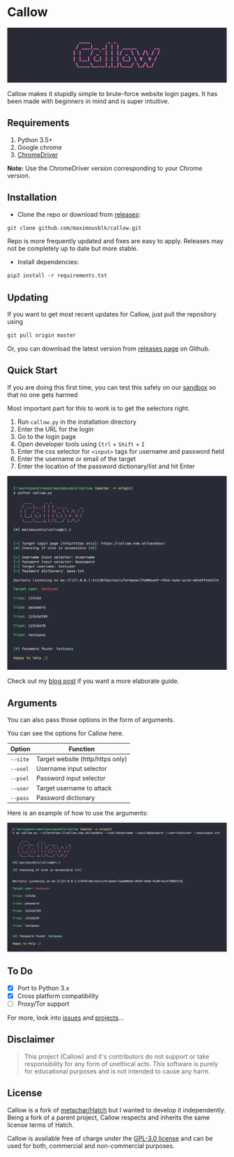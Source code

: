 # Callow

[![Callow](logo.svg "Callow")](https://callow.now.sh/)

Callow makes it stupidly simple to brute-force website login pages. It has been made with beginners in mind and is super intuitive.

## Requirements

1. Python 3.5+
2. Google chrome
3. [ChromeDriver](https://chromedriver.chromium.org/)

**Note:** Use the ChromeDriver version corresponding to your Chrome version.

## Installation

- Clone the repo or download from [releases](https://github.com/maximousblk/callow/releases):

```txt
git clone github.com/maximousblk/callow.git
```

Repo is more frequently updated and fixes are easy to apply. Releases may not be completely up to date but more stable.

- Install dependencies:

```txt
pip3 install -r requirements.txt
```

## Updating

If you want to get most recent updates for Callow, just pull the repository using

```txt
git pull origin master
```

Or, you can download the latest version from [releases page](https://github.com/maximousblk/callow/releases) on Github.

## Quick Start

If you are doing this first time, you can test this safely on our [sandbox](https://callow.now.sh/sandbox/) so that no one gets harmed

Most important part for this to work is to get the selectors right.

1. Run `callow.py` in the installation directory
2. Enter the URL for the login
3. Go to the login page
4. Open developer tools using `Ctrl` + `Shift` + `I`
5. Enter the css selector for `<input>` tags for username and password field
6. Enter the username or email of the target
7. Enter the location of the password dictionary/list and hit Enter

![Wizard](docs/img/wiz.png "Wizard")

Check out my [blog post](https://maximousblk.me/posts/callow-bruteforce-tool) if you want a more elaborate guide.

## Arguments

You can also pass those options in the form of arguments.

You can see the options for Callow here.

| Option   | Function                         |
| -------- | -------------------------------- |
| `--site` | Target website (http/https only) |
| `--usel` | Username input selector          |
| `--psel` | Password input selector          |
| `--user` | Target username to attack        |
| `--pass` | Password dictionary              |

Here is an example of how to use the arguments:

![Arguments](docs/img/arg.png "Arguments")

## To Do

- [X] Port to Python 3.x
- [X] Cross platform compatibility
- [ ] Proxy/Tor support

For more, look into [issues](/issues/) and [projects](/projects/)...

## Disclaimer

> This project (Callow) and it's contributors do not support or take responsibility for any form of unethical acts. This software is purely for educational purposes and is not intended to cause any harm.

## License

Callow is a fork of [metachar/Hatch](https://github.com/metachar/Hatch) but I wanted to develop it independently. Being a fork of a parent project, Callow respects and inherits the same license terms of Hatch.

Callow is available free of charge under the [GPL-3.0 license](https://www.gnu.org/licenses/gpl-3.0.en.html) and can be used for both, commercial and non-commercial purposes.
